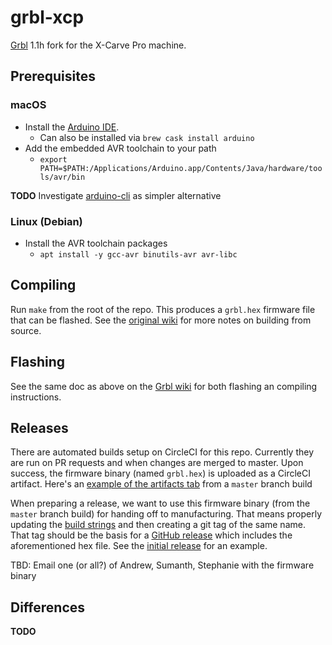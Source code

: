 # grbl-xcp

[Grbl](https://github.com/gnea/grbl) 1.1h fork for the X-Carve Pro machine.

## Prerequisites

### macOS

* Install the [Arduino IDE](https://www.arduino.cc/en/Main/Software).
  - Can also be installed via `brew cask install arduino`
* Add the embedded AVR toolchain to your path
  - `export PATH=$PATH:/Applications/Arduino.app/Contents/Java/hardware/tools/avr/bin`

**TODO** Investigate [arduino-cli](https://github.com/arduino/arduino-cli) as simpler alternative

### Linux (Debian)

* Install the AVR toolchain packages
  - `apt install -y gcc-avr binutils-avr avr-libc`

## Compiling

Run `make` from the root of the repo. This produces a `grbl.hex` firmware file that can be flashed. See the [original wiki](https://github.com/gnea/grbl/wiki/Compiling-Grbl) for more notes on building from source.

## Flashing

See the same doc as above on the [Grbl wiki](https://github.com/gnea/grbl/wiki/Compiling-Grbl#via-the-arduino-ide-all-platforms-recommended-for-all-users)
for both flashing an compiling instructions.

## Releases

There are automated builds setup on CircleCI for this repo. Currently they are run on PR requests and when changes are merged to master. Upon success, the firmware binary (named `grbl.hex`) is uploaded as a CircleCI artifact. Here's an [example of the artifacts tab](https://app.circleci.com/pipelines/github/inventables/grbl-xcp/14/workflows/925d508a-5c7a-4c85-98ef-4215e30a4f6f/jobs/15/artifacts) from a `master` branch build

When preparing a release, we want to use this firmware binary (from the `master` branch build) for handing off to manufacturing. That means properly updating
the [build strings](https://github.com/inventables/grbl-xcp/blob/master/grbl/grbl.h#L26) and then creating a git tag of the same name. That tag should be the basis for a [GitHub release](https://github.com/inventables/grbl-xcp/releases) which includes the aforementioned hex file. See the [initial release](https://github.com/inventables/grbl-xcp/releases/tag/v1.1h-XCP.20200804) for an example.

TBD: Email one (or all?) of Andrew, Sumanth, Stephanie with the firmware binary

## Differences

**TODO**
